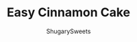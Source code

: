 ---
layout: ../../layouts/MarkdownPostLayout.astro
title: Easy Cinnamon Cake
author: ShugarySweets
pubDate: 2022-09-22
description: "Say goodbye to boxed cake mix for good. Just one taste of this Cinnamon Cake will make you a homemade convert for life. And don’t worry, this recipe is just as simple as following the instructions on the back of a box but it has way more flavor. "
image_url: https://www.shugarysweets.com/wp-content/uploads/2023/01/cinnamon-spice-cake-facebook.jpg
tags: ["Cake","American"]
calories: 384
protein: 3
carbohydrates: 56
fats: 17
fiber: 0
ingredients: ["5 egg whites, room temperature","¾ cup buttermilk, divided","¾ cup unsalted butter, softened","1 ¾ cups granulated sugar","2 ½ cups cake flour","1 Tablespoon baking powder","½ teaspoon kosher salt","1 ½ teaspoon cinnamon","1 teaspoon nutmeg","1 teaspoon ground ginger","1 cup unsalted butter, softened","4 cups powdered sugar","1 teaspoon cinnamon","¼ cup milk","1/4 cup cinnamon chips, optional"]
serves: 20
time: "55 minutes"
prepTime: "15 minutes"
instructions: ["Preheat oven to 350 degrees. Spray a 13x9-inch baking dish with baking spray (or use homemade cake release). Set aside.","In a small bowl, combine the egg whites with ¼ cup buttermilk. Whisk together and set aside.","In a large mixing bowl, beat butter and sugar until creamy, about 2-3 minutes. Add in dry ingredients and beat until combined. Slowly add in egg mixture. Beat in remaining buttermilk and continue beating for 2 minutes, scraping down sides of the bowl as needed.","Pour into prepared baking dish.","Bake for 40-44 minutes, or until toothpick inserted in the center comes out clean. Remove from oven and cool completely before frosting.","For the frosting, beat butter for about 3 minutes, until pale yellow. Add in sugar, cinnamon and milk and beat an additional 3-5 minutes until light and fluffy.","Spread frosting on cooled cake and top with cinnamon chips, if desired."]
nutrition: ["384 calories","56 grams carbohydrates","43 milligrams cholesterol","17 grams fat","0 grams fiber","3 grams protein","11 grams saturated fat","141 milligrams sodium","42 grams sugar","0 grams trans fat","6 grams unsaturated fat"]
---
